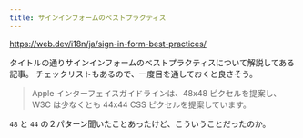 ```yaml
---
title: サインインフォームのベストプラクティス
---
```


https://web.dev/i18n/ja/sign-in-form-best-practices/

タイトルの通りサインインフォームのベストプラクティスについて解説してある記事。
チェックリストもあるので、一度目を通しておくと良さそう。

> Apple インターフェイスガイドラインは、48x48 ピクセルを提案し、W3C は少なくとも 44x44 CSS ピクセルを提案しています。

`48` と `44` の２パターン聞いたことあったけど、こういうことだったのか。
